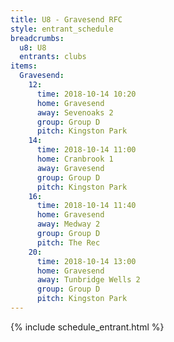 ```yaml
---
title: U8 - Gravesend RFC
style: entrant_schedule
breadcrumbs:
  u8: U8
  entrants: clubs
items:
  Gravesend:
    12:
      time: 2018-10-14 10:20
      home: Gravesend
      away: Sevenoaks 2
      group: Group D
      pitch: Kingston Park
    14:
      time: 2018-10-14 11:00
      home: Cranbrook 1
      away: Gravesend
      group: Group D
      pitch: Kingston Park
    16:
      time: 2018-10-14 11:40
      home: Gravesend
      away: Medway 2
      group: Group D
      pitch: The Rec
    20:
      time: 2018-10-14 13:00
      home: Gravesend
      away: Tunbridge Wells 2
      group: Group D
      pitch: Kingston Park
---
```


{% include schedule_entrant.html %}
